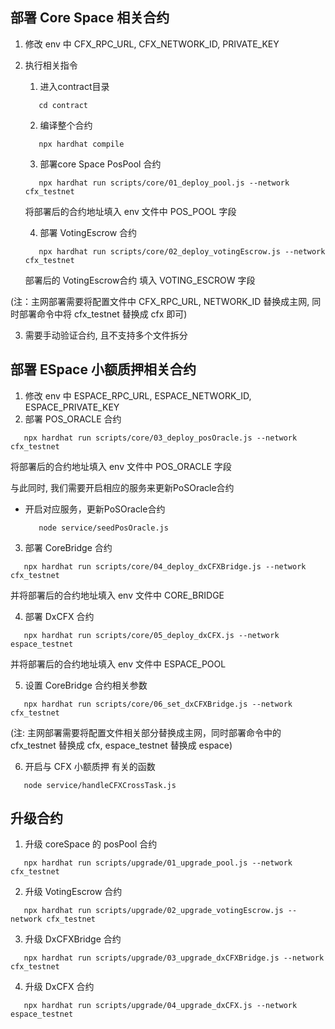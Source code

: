 ## 部署 Core Space 相关合约
1. 修改 env 中 CFX_RPC_URL, CFX_NETWORK_ID, PRIVATE_KEY
2. 执行相关指令
   1. 进入contract目录
   ```shell
      cd contract 
   ```

   2. 编译整个合约
   ```shell
      npx hardhat compile
   ```

   3. 部署core Space PosPool 合约
   ```shell
      npx hardhat run scripts/core/01_deploy_pool.js --network cfx_testnet
   ```
   
   将部署后的合约地址填入 env 文件中 POS_POOL 字段

   4. 部署 VotingEscrow 合约
   ```shell
      npx hardhat run scripts/core/02_deploy_votingEscrow.js --network cfx_testnet
   ```   
  
   部署后的 VotingEscrow合约 填入 VOTING_ESCROW 字段

(注：主网部署需要将配置文件中 CFX_RPC_URL, NETWORK_ID 替换成主网, 同时部署命令中将 cfx_testnet 替换成 cfx 即可)

3. 需要手动验证合约, 且不支持多个文件拆分

## 部署 ESpace 小额质押相关合约
1. 修改 env 中 ESPACE_RPC_URL, ESPACE_NETWORK_ID, ESPACE_PRIVATE_KEY
2. 部署 POS_ORACLE 合约
```shell
   npx hardhat run scripts/core/03_deploy_posOracle.js --network cfx_testnet
```
将部署后的合约地址填入 env 文件中 POS_ORACLE 字段

与此同时, 我们需要开启相应的服务来更新PoSOracle合约
- 开启对应服务，更新PoSOracle合约
  ```shell
     node service/seedPosOracle.js
  ```

3. 部署 CoreBridge 合约
```shell
   npx hardhat run scripts/core/04_deploy_dxCFXBridge.js --network cfx_testnet
```
并将部署后的合约地址填入 env 文件中 CORE_BRIDGE

4. 部署 DxCFX 合约
```shell
   npx hardhat run scripts/core/05_deploy_dxCFX.js --network espace_testnet
```
并将部署后的合约地址填入 env 文件中 ESPACE_POOL

5. 设置 CoreBridge 合约相关参数
```shell
   npx hardhat run scripts/core/06_set_dxCFXBridge.js --network cfx_testnet
```
(注: 主网部署需要将配置文件相关部分替换成主网，同时部署命令中的cfx_testnet 替换成 cfx, espace_testnet 替换成 espace)

6. 开启与 CFX 小额质押 有关的函数
```shell
   node service/handleCFXCrossTask.js
```

## 升级合约
1. 升级 coreSpace 的 posPool 合约
```shell
   npx hardhat run scripts/upgrade/01_upgrade_pool.js --network cfx_testnet
```

2. 升级 VotingEscrow 合约
```shell
   npx hardhat run scripts/upgrade/02_upgrade_votingEscrow.js --network cfx_testnet
```

3. 升级 DxCFXBridge 合约
```shell
   npx hardhat run scripts/upgrade/03_upgrade_dxCFXBridge.js --network cfx_testnet
```

4. 升级 DxCFX 合约
```shell
   npx hardhat run scripts/upgrade/04_upgrade_dxCFX.js --network espace_testnet
```